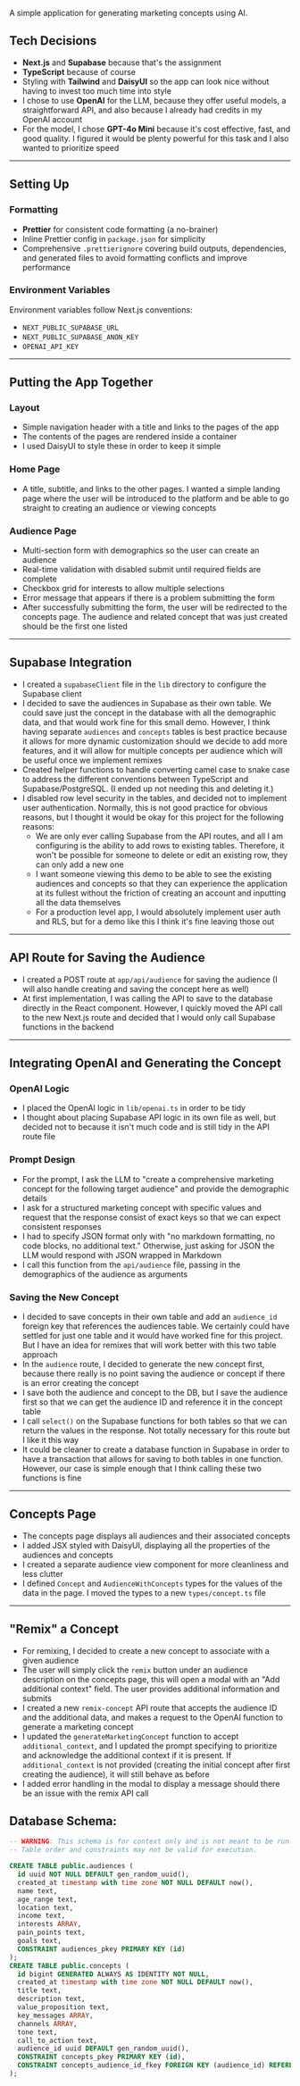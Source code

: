 A simple application for generating marketing concepts using AI.

## Tech Decisions

- **Next.js** and **Supabase** because that's the assignment
- **TypeScript** because of course
- Styling with **Tailwind** and **DaisyUI** so the app can look nice without having to invest too much time into style
- I chose to use **OpenAI** for the LLM, because they offer useful models, a straightforward API, and also because I already had credits in my OpenAI account
- For the model, I chose **GPT-4o Mini** because it's cost effective, fast, and good quality. I figured it would be plenty powerful for this task and I also wanted to prioritize speed

---

## Setting Up

### Formatting
- **Prettier** for consistent code formatting (a no-brainer)
- Inline Prettier config in `package.json` for simplicity 
- Comprehensive `.prettierignore` covering build outputs, dependencies, and generated files to avoid formatting conflicts and improve performance

### Environment Variables
Environment variables follow Next.js conventions:
- `NEXT_PUBLIC_SUPABASE_URL`
- `NEXT_PUBLIC_SUPABASE_ANON_KEY`
- `OPENAI_API_KEY`

---

## Putting the App Together

### Layout
- Simple navigation header with a title and links to the pages of the app
- The contents of the pages are rendered inside a container
- I used DaisyUI to style these in order to keep it simple

### Home Page
- A title, subtitle, and links to the other pages. I wanted a simple landing page where the user will be introduced to the platform and be able to go straight to creating an audience or viewing concepts

### Audience Page
- Multi-section form with demographics so the user can create an audience
- Real-time validation with disabled submit until required fields are complete
- Checkbox grid for interests to allow multiple selections
- Error message that appears if there is a problem submitting the form
- After successfully submitting the form, the user will be redirected to the concepts page. The audience and related concept that was just created should be the first one listed

---

## Supabase Integration

- I created a `supabaseClient` file in the `lib` directory to configure the Supabase client
- I decided to save the audiences in Supabase as their own table. We could save just the concept in the database with all the demographic data, and that would work fine for this small demo. However, I think having separate `audiences` and `concepts` tables is best practice because it allows for more dynamic customization should we decide to add more features, and it will allow for multiple concepts per audience which will be useful once we implement remixes
- Created helper functions to handle converting camel case to snake case to address the different conventions between TypeScript and Supabase/PostgreSQL. (I ended up not needing this and deleting it.)
- I disabled row level security in the tables, and decided not to implement user authentication. Normally, this is not good practice for obvious reasons, but I thought it would be okay for this project for the following reasons:
  - We are only ever calling Supabase from the API routes, and all I am configuring is the ability to add rows to existing tables. Therefore, it won't be possible for someone to delete or edit an existing row, they can only add a new one
  - I want someone viewing this demo to be able to see the existing audiences and concepts so that they can experience the application at its fullest without the friction of creating an account and inputting all the data themselves
  - For a production level app, I would absolutely implement user auth and RLS, but for a demo like this I think it's fine leaving those out

---

## API Route for Saving the Audience

- I created a POST route at `app/api/audience` for saving the audience (I will also handle creating and saving the concept here as well)
- At first implementation, I was calling the API to save to the database directly in the React component. However, I quickly moved the API call to the new Next.js route and decided that I would only call Supabase functions in the backend

---

## Integrating OpenAI and Generating the Concept

### OpenAI Logic
- I placed the OpenAI logic in `lib/openai.ts` in order to be tidy
- I thought about placing Supabase API logic in its own file as well, but decided not to because it isn't much code and is still tidy in the API route file

### Prompt Design
- For the prompt, I ask the LLM to "create a comprehensive marketing concept for the following target audience" and provide the demographic details
- I ask for a structured marketing concept with specific values and request that the response consist of exact keys so that we can expect consistent responses
- I had to specify JSON format only with "no markdown formatting, no code blocks, no additional text." Otherwise, just asking for JSON the LLM would respond with JSON wrapped in Markdown
- I call this function from the `api/audience` file, passing in the demographics of the audience as arguments

### Saving the New Concept
- I decided to save concepts in their own table and add an `audience_id` foreign key that references the audiences table. We certainly could have settled for just one table and it would have worked fine for this project. But I have an idea for remixes that will work better with this two table approach
- In the `audience` route, I decided to generate the new concept first, because there really is no point saving the audience or concept if there is an error creating the concept
- I save both the audience and concept to the DB, but I save the audience first so that we can get the audience ID and reference it in the concept table
- I call `select()` on the Supabase functions for both tables so that we can return the values in the response. Not totally necessary for this route but I like it this way
- It could be cleaner to create a database function in Supabase in order to have a transaction that allows for saving to both tables in one function. However, our case is simple enough that I think calling these two functions is fine

---

## Concepts Page

- The concepts page displays all audiences and their associated concepts
- I added JSX styled with DaisyUI, displaying all the properties of the audiences and concepts
- I created a separate audience view component for more cleanliness and less clutter
- I defined `Concept` and `AudienceWithConcepts` types for the values of the data in the page. I moved the types to a new `types/concept.ts` file

---

## "Remix" a Concept

- For remixing, I decided to create a new concept to associate with a given audience
- The user will simply click the `remix` button under an audience description on the concepts page, this will open a modal with an "Add additional context" field. The user provides additional information and submits
- I created a new `remix-concept` API route that accepts the audience ID and the additional data, and makes a request to the OpenAI function to generate a marketing concept
- I updated the `generateMarketingConcept` function to accept `additional_context`, and I updated the prompt specifying to prioritize and acknowledge the additional context if it is present. If `additional_context` is not provided (creating the initial concept after first creating the audience), it will still behave as before
- I added error handling in the modal to display a message should there be an issue with the remix API call


## Database Schema:

```sql
-- WARNING: This schema is for context only and is not meant to be run.
-- Table order and constraints may not be valid for execution.

CREATE TABLE public.audiences (
  id uuid NOT NULL DEFAULT gen_random_uuid(),
  created_at timestamp with time zone NOT NULL DEFAULT now(),
  name text,
  age_range text,
  location text,
  income text,
  interests ARRAY,
  pain_points text,
  goals text,
  CONSTRAINT audiences_pkey PRIMARY KEY (id)
);
CREATE TABLE public.concepts (
  id bigint GENERATED ALWAYS AS IDENTITY NOT NULL,
  created_at timestamp with time zone NOT NULL DEFAULT now(),
  title text,
  description text,
  value_proposition text,
  key_messages ARRAY,
  channels ARRAY,
  tone text,
  call_to_action text,
  audience_id uuid DEFAULT gen_random_uuid(),
  CONSTRAINT concepts_pkey PRIMARY KEY (id),
  CONSTRAINT concepts_audience_id_fkey FOREIGN KEY (audience_id) REFERENCES public.audiences(id)
);
```

